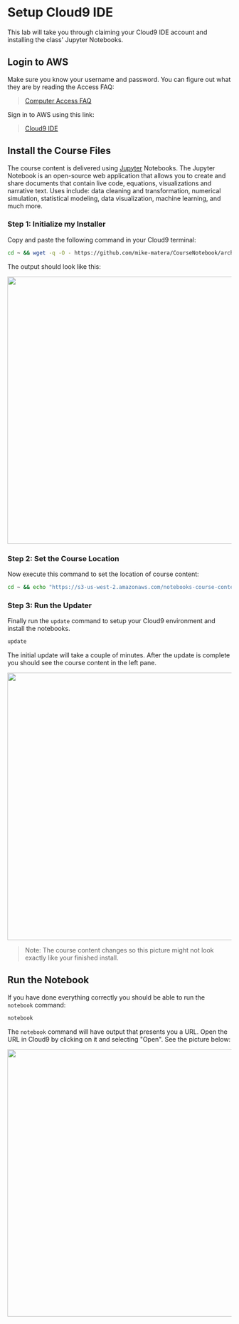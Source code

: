 # Setup Cloud9 IDE 

This lab will take you through claiming your Cloud9 IDE account and installing the class' Jupyter Notebooks. 

## Login to AWS 

Make sure you know your username and password. You can figure out what they are by reading the Access FAQ: 

> [Computer Access FAQ](../faq.html)

Sign in to AWS using this link: 

> [Cloud9 IDE](https://957903271915.signin.aws.amazon.com/console>)

## Install the Course Files 

The course content is delivered using [Jupyter](https://jupyter.org/) Notebooks. The Jupyter Notebook is an open-source web application that allows you to create and share documents that contain live code, equations, visualizations and narrative text. Uses include: data cleaning and transformation, numerical simulation, statistical modeling, data visualization, machine learning, and much more.

### Step 1: Initialize my Installer 
Copy and paste the following command in your Cloud9 terminal:

```bash
cd ~ && wget -q -O - https://github.com/mike-matera/CourseNotebook/archive/master.tar.gz | tar -zxvf - --strip-components=1
```

The output should look like this:

<img src="../_images/jupyter_initial_setup.png" width="600" />

### Step 2: Set the Course Location

Now execute this command to set the location of course content:

```bash
cd ~ && echo "https://s3-us-west-2.amazonaws.com/notebooks-course-content/cis-54/content.tar.gz" > .course
```

### Step 3: Run the Updater

Finally run the `update` command to setup your Cloud9 environment and install the notebooks. 

```bash
update
```

The initial update will take a couple of minutes. After the update is complete you should see the course content in the left pane. 

<img src="../_images/jupyter_setup_complete.png" width="600" />

> Note: The course content changes so this picture might not look exactly like your finished install. 

## Run the Notebook 

If you have done everything correctly you should be able to run the `notebook` command:

```bash
notebook
```

The `notebook` command will have output that presents you a URL. Open the URL in Cloud9 by clicking on it and selecting "Open". See the picture below: 

<img src="../_images/jupyter_open_notebook.png" width="600" />
